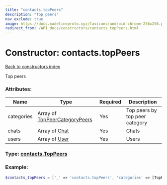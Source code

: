 ```yaml
---
title: "contacts.topPeers"
description: "Top peers"
nav_exclude: true
image: https://docs.madelineproto.xyz/favicons/android-chrome-256x256.png
redirect_from: /API_docs/constructors/contacts_topPeers.html
---
```

# Constructor: contacts.topPeers  
[Back to constructors index](/API_docs/constructors/index.md)



Top peers

### Attributes:

| Name     |    Type       | Required | Description |
|----------|---------------|----------|-------------|
|categories|Array of [TopPeerCategoryPeers](/API_docs/types/TopPeerCategoryPeers.md) | Yes|Top peers by top peer category|
|chats|Array of [Chat](/API_docs/types/Chat.md) | Yes|Chats|
|users|Array of [User](/API_docs/types/User.md) | Yes|Users|



### Type: [contacts.TopPeers](/API_docs/types/contacts.TopPeers.md)


### Example:

```php
$contacts_topPeers = ['_' => 'contacts.topPeers', 'categories' => [TopPeerCategoryPeers, TopPeerCategoryPeers], 'chats' => [Chat, Chat], 'users' => [User, User]];
```  
